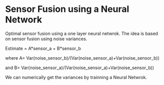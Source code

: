 # Sensor Fusion using a Neural Network
Optimal sensor fusion using a one layer neural netwrok.
The idea is based on sensor fusion using noise variances.

Estimate = A\*sensor_a + B\*sensor_b

where A= Var(noise_sensor_b)/(Var(noise_sensor_a)+Var(noise_sensor_b))

and B= Var(noise_sensor_a)/(Var(noise_sensor_a)+Var(noise_sensor_b))

We can numerically get the variances by trainning a Neural Netwrok. 


